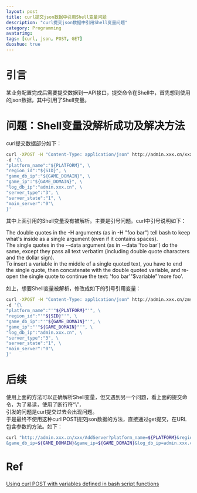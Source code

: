 ```yaml
---
layout: post
title: curl提交json数据中引用Shell变量问题
description: "curl提交json数据中引用Shell变量问题"
category: Programming
avatarimg:
tags: [curl, json, POST, GET]
duoshuo: true
---
```


# 引言
某业务配置完成后需要提交数据到一API接口，提交命令在Shell中，首先想到使用的json数据，其中引用了Shell变量。

# 问题：Shell变量没解析成功及解决方法
curl提交数据部分如下：

```bash
curl -XPOST -H "Content-Type: application/json" http://admin.xxx.cn/xxx/AddServer \
-d '{\
"platform_name":"${PLATFORM}", \
"region_id":"${SID}", \
"game_db_ip":"${GAME_DOMAIN}", \
"game_ip":"${GAME_DOMAIN}", \
"log_db_ip":"admin.xxx.cn", \
"server_type":"3", \
"server_state":"1", \
"main_server":"0"\
}'
```    

其中上面引用的Shell变量没有被解析。主要是引号问题。curl中引号说明如下：

> 
The double quotes in the -H arguments (as in -H "foo bar") tell bash to keep what's inside as a single argument (even if it contains spaces).  
The single quotes in the --data argument (as in --data 'foo bar') do the same, except they pass all text verbatim (including double quote characters and the dollar sign).  
To insert a variable in the middle of a single quoted text, you have to end the single quote, then concatenate with the double quoted variable, and re-open the single quote to continue the text: 'foo bar'"$variable"'more foo'.


如上，想要Shell变量被解析，修改成如下的引号引用变量：

```bash
curl -XPOST -H "Content-Type: application/json" http://admin.xxx.cn/zmsgApi/xxx/AddServer \
-d '{\
"platform_name":"'"${PLATFORM}"'", \
"region_id":"'"${SID}"'", \
"game_db_ip":"'"${GAME_DOMAIN}"'", \
"game_ip":"'"${GAME_DOMAIN}"'", \
"log_db_ip":"admin.xxx.cn", \
"server_type":"3", \
"server_state":"1", \
"main_server":"0"\
}'
```    

# 后续
使用上面的方法可以正确解析Shell变量，但又遇到另一个问题，看上面的提交命令，为了易读，使用了断行符“\”，  
引发的问题是curl提交过去会出现问题。  
于是最终不使用这种curl POST提交json数据的方法，直接通过get提交，在URL包含参数的方法。如下：  

```bash
curl "http://admin.xxx.cn/xxx/AddServer?platform_name=${PLATFORM}&region_id=${SID}\
&game_db_ip=${GAME_DOMAIN}&game_ip=${GAME_DOMAIN}&log_db_ip=admin.xxx.cn&server_type=3&server_state=1&main_server=0"
```    

# Ref
[Using curl POST with variables defined in bash script functions](http://stackoverflow.com/questions/17029902/using-curl-post-with-variables-defined-in-bash-script-functions)　　　
